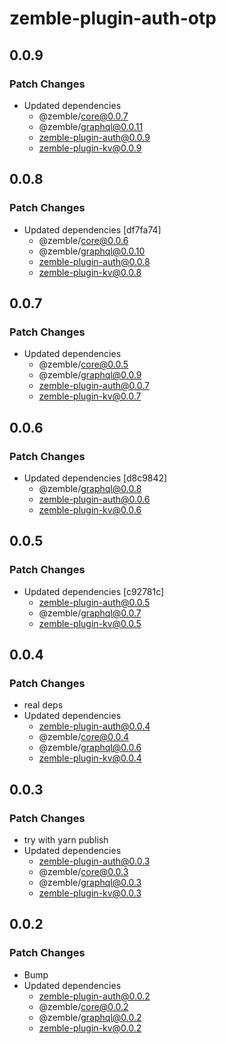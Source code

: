 # zemble-plugin-auth-otp

## 0.0.9

### Patch Changes

- Updated dependencies
  - @zemble/core@0.0.7
  - @zemble/graphql@0.0.11
  - zemble-plugin-auth@0.0.9
  - zemble-plugin-kv@0.0.9

## 0.0.8

### Patch Changes

- Updated dependencies [df7fa74]
  - @zemble/core@0.0.6
  - @zemble/graphql@0.0.10
  - zemble-plugin-auth@0.0.8
  - zemble-plugin-kv@0.0.8

## 0.0.7

### Patch Changes

- Updated dependencies
  - @zemble/core@0.0.5
  - @zemble/graphql@0.0.9
  - zemble-plugin-auth@0.0.7
  - zemble-plugin-kv@0.0.7

## 0.0.6

### Patch Changes

- Updated dependencies [d8c9842]
  - @zemble/graphql@0.0.8
  - zemble-plugin-auth@0.0.6
  - zemble-plugin-kv@0.0.6

## 0.0.5

### Patch Changes

- Updated dependencies [c92781c]
  - zemble-plugin-auth@0.0.5
  - @zemble/graphql@0.0.7
  - zemble-plugin-kv@0.0.5

## 0.0.4

### Patch Changes

- real deps
- Updated dependencies
  - zemble-plugin-auth@0.0.4
  - @zemble/core@0.0.4
  - @zemble/graphql@0.0.6
  - zemble-plugin-kv@0.0.4

## 0.0.3

### Patch Changes

- try with yarn publish
- Updated dependencies
  - zemble-plugin-auth@0.0.3
  - @zemble/core@0.0.3
  - @zemble/graphql@0.0.3
  - zemble-plugin-kv@0.0.3

## 0.0.2

### Patch Changes

- Bump
- Updated dependencies
  - zemble-plugin-auth@0.0.2
  - @zemble/core@0.0.2
  - @zemble/graphql@0.0.2
  - zemble-plugin-kv@0.0.2

